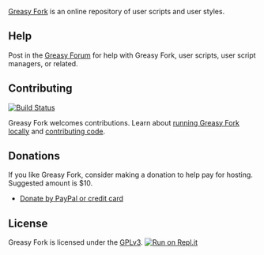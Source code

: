 [Greasy Fork](https://greasyfork.org) is an online repository of user scripts and user styles.

## Help

Post in the [Greasy Forum](https://greasyfork.org/forum/) for help with Greasy Fork, user scripts, user script managers, or related.

## Contributing

[![Build Status](https://travis-ci.org/JasonBarnabe/greasyfork.svg?branch=master)](https://travis-ci.org/JasonBarnabe/greasyfork)

Greasy Fork welcomes contributions. Learn about [running Greasy Fork locally](https://github.com/JasonBarnabe/greasyfork/wiki/Running-Greasy-Fork-locally) and [contributing code](https://github.com/JasonBarnabe/greasyfork/wiki/Contributing-code).

## Donations

If you like Greasy Fork, consider making a donation to help pay for hosting. Suggested amount is $10.

* [Donate by PayPal or credit card](https://www.paypal.com/cgi-bin/webscr?cmd=_donations&business=jason.barnabe@gmail.com&item_name=Contribution+for+Greasy+Fork)

## License

Greasy Fork is licensed under the [GPLv3](https://github.com/JasonBarnabe/greasyfork/blob/master/COPYING).
[![Run on Repl.it](https://repl.it/badge/github/JasonBarnabe/greasyfork)](https://repl.it/github/JasonBarnabe/greasyfork)

